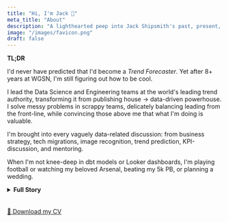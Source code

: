 ```yaml
---
title: "Hi, I'm Jack 👋"
meta_title: "About"
description: "A lighthearted peep into Jack Shipsmith's past, present, and predicted future."
image: "/images/favicon.png"
draft: false
---
```


**TL;DR**  

I'd never have predicted that I'd become a *Trend Forecaster*. Yet after 8+ years at WGSN, I'm still figuring out how to be cool.

I lead the Data Science and Engineering teams at the world's leading trend authority, transforming it from publishing house -> data-driven powerhouse. I solve messy problems in scrappy teams, delicately balancing leading from the front-line, while convincing those above me that what I'm doing is valuable.

I'm brought into every vaguely data-related discussion: from business strategy, tech migrations, image recognition, trend prediction, KPI-discussion, and mentoring.

When I'm not knee-deep in dbt models or Looker dashboards, I'm playing football or watching my beloved Arsenal, beating my 5k PB, or planning a wedding.

<details>
<summary><b>Full Story</b></summary>

It began at Ascential (WGSN's parent company), where I joined as its first Data Scientist in May 2017. My boss had left by the end of the year and I was left to fend for myself. 10+ acquisitions later, Ascential had positioned itself as. This is where I got my first experience of Looker, building it with Edge/Flywheel Devs.

At our annual conference, I was asked to join WGSN to . What had I done... Here I was, squinting at prints and patterns, trying to make sense of what gingham was as opposed to . 

Outside of that, I like slow books, odd maps, and trying to learn things the hard way.

##### Redundancy
"My role" was made redundant in September 2025, and was the [greatest gift(s) I have ever received](../blog/post-2)

**TL;DR**

I don't take that likely, and know that others would baulk at me for saying it, but I was ready to pack it in. The thought of handing in my notice and reluctantly working for 3 months in a job I was not enjoying makes me quiver. 

As a keen follower of personal finance and FIRE 

It makes me ever more grateful for being *loyal* - my partner insists that job-hopping is more fruitful, and she is probably right so I won't argue it. We are getting married in Australia in November, and the thought of

The final gift is my time back. Weekends, evenings, holidays, sickness were spent prepping 1-1 notes, monitoring pipelines, adding one extra feature, learning a new tool - getting the nth crazy project over the line because Y will be on annual leave from Wednesday.

In 8.5 years across WGSN and its parent company Ascential, I had never taken a sick day. 

##### Skills
My skillset ranges from database management (cloud and on-prem) to data science workflows. 
- **Languages**: python, SQL, javascript
- **Tools**: jfrwf
- **Soft**: Jira, Miro, Google Sheets
  
##### Management
I am a **servant-leader** and always will be. I hate *telling* others how to do something. This probably didn't resonate with leaders around me, and would often be used against me "in your role, you should be ____". 

I think this stems from being a technical leader - one who prefers to understand a technology before professing to use it. *Every* manager I've ever had has told me I cannot be both - I must. Yet, my team of staff engineers and PhD-honed researchers compliment me for it. I've always found it to be a delicate balance. I am skeptical towards every shiny new tool, and really want to understand what problem it solves before implementing it.

I value appreciation culture and was often left frustrated at the lack of support despite (in my view) over-achieving. 

It is a delicate balance between knowing that you are learning, and simply being taken advantage of. If there is one lesson I've learned - this was not worth it. 

##### Transformation
At times I felt like a consultant, solving any data-related problem that came by my desk - from company acquisitions, to salesforce migrations, to churn models, to implementing new tools from scratch. The difference is not having an end-date. 

I am responsible for transforming WGSN into a company that used Microsoft Access for Finance Reporting, Powerpoint and Excel, to supporting *every* department.

##### Lessons from University
I knew as soon as , I didn't get it. How could anyone. I think I (vaguely) do now, but it wasn't for me. That taught me a lot about humility. I cared about relationships, ways of doing things quickly, cleverly. I listened in awe explaining bitwise operators a. After hours of thenewboston (whatever happened to Bucky Roberts?), KhanAcademy and using Wolfram Alpha to *help* with maths coursework. I am very much a throw myself at the hardest problem kind of person, knowing that everyone around me is 100000x more intelligent. 

##### Lessons from Jury service
Jury service taught me about imposter syndrome. I am not one to bullsh* my way through conversations, and will always say when I don't know (or don't know enough) to form an opinion, but this was something else. 

I have never felt so unqualified. My interpretation of 50+ pages of criminal law, and words by competing barristers, was the deciding factor of whether someone's life would change forever. But I did it and we had a beer afterwards.

</details>
<br><br>

<script>
  fetch('../cv.pdf', { method: 'HEAD' })
    .then(response => {
      const lastModified = response.headers.get('last-modified');
      if (lastModified) {
        const date = new Date(lastModified);
        // Format the date, e.g., "May 16, 2025"
        const formatted = date.toLocaleDateString(undefined, {
          year: 'numeric',
          month: 'long',
          day: 'numeric'
        });
        // Insert formatted date into the span
        document.getElementById('cv-modified-date').textContent = `(Last updated: ${formatted})`;
      }
    })
    .catch(error => {
      console.error('Error fetching last-modified header:', error);
    });
</script>

<div class="text-center">
  <a href="../cv.pdf" download="Jack_Shipsmith_CV.pdf" type="application/pdf" class="btn btn-primary">
    📄 Download my CV
  </a>
  <span id="cv-modified-date"></span>
</div>